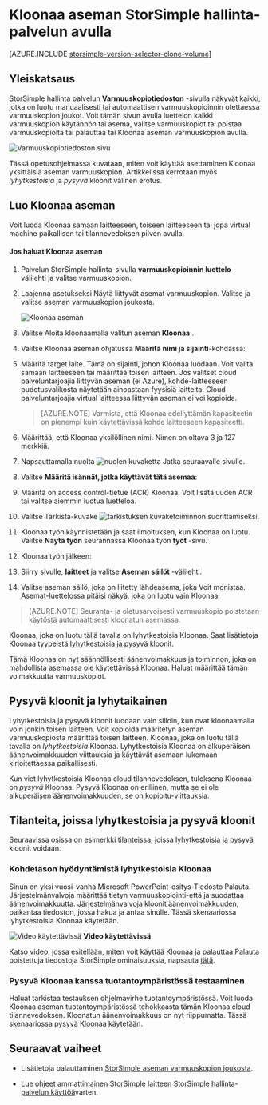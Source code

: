 <properties
   pageTitle="Kloonaa StorSimple äänenvoimakkuutta | Microsoft Azure"
   description="Kuvataan eri Kloonaa tyypit ja käyttää niitä, ja kerrotaan asettaminen Kloonaa yksittäisiä aseman varmuuskopion käyttämisestä."
   services="storsimple"
   documentationCenter="NA"
   authors="alkohli"
   manager="carmonm"
   editor="" />
<tags 
   ms.service="storsimple"
   ms.devlang="NA"
   ms.topic="article"
   ms.tgt_pltfrm="NA"
   ms.workload="TBD"
   ms.date="08/17/2016"
   ms.author="alkohli" />

# <a name="use-the-storsimple-manager-service-to-clone-a-volume"></a>Kloonaa aseman StorSimple hallinta-palvelun avulla

[AZURE.INCLUDE [storsimple-version-selector-clone-volume](../../includes/storsimple-version-selector-clone-volume.md)]

## <a name="overview"></a>Yleiskatsaus

StorSimple hallinta palvelun **Varmuuskopiotiedoston** -sivulla näkyvät kaikki, jotka on luotu manuaalisesti tai automaattisen varmuuskopioinnin otettaessa varmuuskopion joukot. Voit tämän sivun avulla luettelon kaikki varmuuskopion käytännön tai asema, valitse varmuuskopiot tai poistaa varmuuskopioita tai palauttaa tai Kloonaa aseman varmuuskopion avulla.

![Varmuuskopiotiedoston sivu](./media/storsimple-clone-volume/HCS_BackupCatalog.png)  

Tässä opetusohjelmassa kuvataan, miten voit käyttää asettaminen Kloonaa yksittäisiä aseman varmuuskopion. Artikkelissa kerrotaan myös *lyhytkestoisia* ja *pysyvä* kloonit välinen erotus. 

## <a name="create-a-clone-of-a-volume"></a>Luo Kloonaa aseman

Voit luoda Kloonaa samaan laitteeseen, toiseen laitteeseen tai jopa virtual machine paikallisen tai tilannevedoksen pilven avulla.

#### <a name="to-clone-a-volume"></a>Jos haluat Kloonaa aseman

1. Palvelun StorSimple hallinta-sivulla **varmuuskopioinnin luettelo** -välilehti ja valitse varmuuskopion.

2. Laajenna asetukseksi Näytä liittyvät asemat varmuuskopion. Valitse ja valitse aseman varmuuskopion joukosta.

     ![Kloonaa aseman](./media/storsimple-clone-volume/HCS_Clone.png) 

3. Valitse Aloita kloonaamalla valitun aseman **Kloonaa** .

4. Valitse Kloonaa aseman ohjatussa **Määritä nimi ja sijainti**-kohdassa:

  1. Määritä target laite. Tämä on sijainti, johon Kloonaa luodaan. Voit valita samaan laitteeseen tai määrittää toisen laitteen. Jos valitset cloud palveluntarjoajia liittyvän aseman (ei Azure), kohde-laitteeseen pudotusvalikosta näytetään ainoastaan fyysisiä laitteita. Cloud palveluntarjoajia virtual laitteessa liittyvän aseman ei voi kopioida.

        >  [AZURE.NOTE] Varmista, että Kloonaa edellyttämän kapasiteetin on pienempi kuin käytettävissä kohde laitteeseen kapasiteetti.
  2. Määrittää, että Kloonaa yksilöllinen nimi. Nimen on oltava 3 ja 127 merkkiä.
  3. Napsauttamalla nuolta ![nuolen kuvaketta](./media/storsimple-clone-volume/HCS_ArrowIcon.png) Jatka seuraavalle sivulle.

5. Valitse **Määritä isännät, jotka käyttävät tätä asemaa**:

  1. Määritä on access control-tietue (ACR) Kloonaa. Voit lisätä uuden ACR tai valitse aiemmin luotua luetteloa.
  2. Valitse Tarkista-kuvake ![tarkistuksen kuvake](./media/storsimple-clone-volume/HCS_CheckIcon.png)toiminnon suorittamiseksi.

6. Kloonaa työn käynnistetään ja saat ilmoituksen, kun Kloonaa on luotu. Valitse **Näytä työn** seurannassa Kloonaa työn **työt** -sivu.

7. Kloonaa työn jälkeen:

  1. Siirry sivulle, **laitteet** ja valitse **Aseman säilöt** -välilehti. 
  2. Valitse aseman säilö, joka on liitetty lähdeasema, joka Voit monistaa. Asemat-luettelossa pitäisi näkyä, joka on luotu vain Kloonaa.

>[AZURE.NOTE] Seuranta- ja oletusarvoisesti varmuuskopio poistetaan käytöstä automaattisesti kloonatun asemassa.

Kloonaa, joka on luotu tällä tavalla on lyhytkestoisia Kloonaa. Saat lisätietoja Kloonaa tyypeistä [lyhytkestoisia ja pysyvä kloonit](#transient-vs.-permanent-clones).

Tämä Kloonaa on nyt säännöllisesti äänenvoimakkuus ja toiminnon, joka on mahdollista asemassa ole käytettävissä Kloonaa. Haluat määrittää tämän voimakkuutta varmuuskopiot.

## <a name="transient-vs-permanent-clones"></a>Pysyvä kloonit ja lyhytaikainen

Lyhytkestoisia ja pysyvä kloonit luodaan vain silloin, kun ovat kloonaamalla voin jonkin toisen laitteen. Voit kopioida määritetyn aseman varmuuskopiosta määrittää toisen laitteen. Kloonaa, joka on luotu tällä tavalla on *lyhytkestoisia* Kloonaa. Lyhytkestoisia Kloonaa on alkuperäisen äänenvoimakkuuden viittauksia ja käyttävät asemaan lukemaan kirjoitettaessa paikallisesti. 

Kun viet lyhytkestoisia Kloonaa cloud tilannevedoksen, tuloksena Kloonaa on *pysyvä* Kloonaa. Pysyvä Kloonaa on erillinen, mutta se ei ole alkuperäisen äänenvoimakkuuden, se on kopioitu-viittauksia.  

## <a name="scenarios-for-transient-and-permanent-clones"></a>Tilanteita, joissa lyhytkestoisia ja pysyvä kloonit

Seuraavissa osissa on esimerkki tilanteissa, joissa lyhytkestoisia ja pysyvä kloonit voidaan.

### <a name="item-level-recovery-with-a-transient-clone"></a>Kohdetason hyödyntämistä lyhytkestoisia Kloonaa

Sinun on yksi vuosi-vanha Microsoft PowerPoint-esitys-Tiedosto Palauta. Järjestelmänvalvoja määrittää tietyn varmuuskopiointi-että ja suodattaa äänenvoimakkuutta. Järjestelmänvalvoja kloonit äänenvoimakkuuden, paikantaa tiedoston, jossa hakua ja antaa sinulle. Tässä skenaariossa lyhytkestoisia Kloonaa käytetään. 
 
![Video käytettävissä](./media/storsimple-clone-volume/Video_icon.png) **Video käytettävissä**

Katso video, jossa esitellään, miten voit käyttää Kloonaa ja palauttaa Palauta poistettuja tiedostoja StorSimple ominaisuuksia, napsauta [tätä](https://azure.microsoft.com/documentation/videos/storsimple-recover-deleted-files-with-storsimple/).

### <a name="testing-in-the-production-environment-with-a-permanent-clone"></a>Pysyvä Kloonaa kanssa tuotantoympäristössä testaaminen

Haluat tarkistaa testauksen ohjelmavirhe tuotantoympäristössä. Voit luoda Kloonaa aseman tuotantoympäristössä tehokkaasta tämän Kloonaa cloud tilannevedoksen. Kloonatun äänenvoimakkuus on nyt riippumatta. Tässä skenaariossa pysyvä Kloonaa käytetään.

## <a name="next-steps"></a>Seuraavat vaiheet
- Lisätietoja palauttaminen [StorSimple aseman varmuuskopion joukosta](storsimple-restore-from-backup-set.md).

- Lue ohjeet [ammattimainen StorSimple laitteen StorSimple hallinta-palvelun käyttöä](storsimple-manager-service-administration.md)varten.

 
